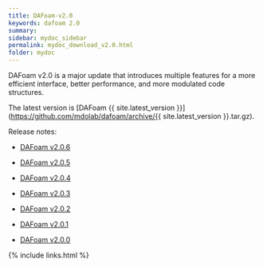 ```yaml
---
title: DAFoam-v2.0
keywords: dafoam 2.0
summary: 
sidebar: mydoc_sidebar
permalink: mydoc_download_v2.0.html
folder: mydoc
---
```


DAFoam v2.0 is a major update that introduces multiple features for a more efficient interface, better performance, and more modulated code structures. 

The latest version is [DAFoam {{ site.latest_version }}](https://github.com/mdolab/dafoam/archive/{{ site.latest_version }}.tar.gz).

Release notes:

- [DAFoam v2.0.6](https://github.com/mdolab/dafoam/releases/tag/v2.0.6)

- [DAFoam v2.0.5](https://github.com/mdolab/dafoam/releases/tag/v2.0.5)

- [DAFoam v2.0.4](https://github.com/mdolab/dafoam/releases/tag/v2.0.4)

- [DAFoam v2.0.3](https://github.com/mdolab/dafoam/releases/tag/v2.0.3)

- [DAFoam v2.0.2](https://github.com/mdolab/dafoam/releases/tag/v2.0.2)

- [DAFoam v2.0.1](https://github.com/mdolab/dafoam/releases/tag/v2.0.1)

- [DAFoam v2.0.0](https://github.com/mdolab/dafoam/releases/tag/v2.0.0)


{% include links.html %}
